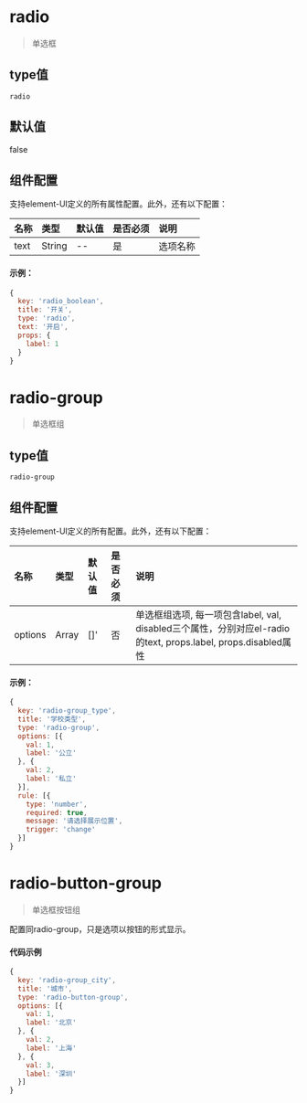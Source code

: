 # radio
> 单选框

## type值
`radio`

## 默认值
false

## 组件配置

支持element-UI定义的所有属性配置。此外，还有以下配置：

名称  | 类型 | 默认值 | 是否必须 | 说明
:---- | :---- | :---- | :---- | :----
text | String | -- | 是 | 选项名称

#### 示例：
```javascript
{
  key: 'radio_boolean',
  title: '开关',
  type: 'radio',
  text: '开启',
  props: {
    label: 1
  }
}
```

# radio-group 
> 单选框组

## type值
`radio-group`

## 组件配置

支持element-UI定义的所有配置。此外，还有以下配置：

名称  | 类型 | 默认值 | 是否必须 | 说明
:---- | :---- | :---- | :---- | :----
options | Array | []' | 否 | 单选框组选项, 每一项包含label, val, disabled三个属性，分别对应el-radio的text, props.label, props.disabled属性

#### 示例：
```javascript
{
  key: 'radio-group_type',
  title: '学校类型',
  type: 'radio-group',
  options: [{
    val: 1,
    label: '公立'
  }, {
    val: 2,
    label: '私立'
  }],
  rule: [{
    type: 'number',
    required: true,
    message: '请选择展示位置',
    trigger: 'change'
  }]
}
```

# radio-button-group

> 单选框按钮组

配置同radio-group，只是选项以按钮的形式显示。

#### 代码示例

```javascript
{
  key: 'radio-group_city',
  title: '城市',
  type: 'radio-button-group',
  options: [{
    val: 1,
    label: '北京'
  }, {
    val: 2,
    label: '上海'
  }, {
    val: 3,
    label: '深圳'
  }]
}
```

